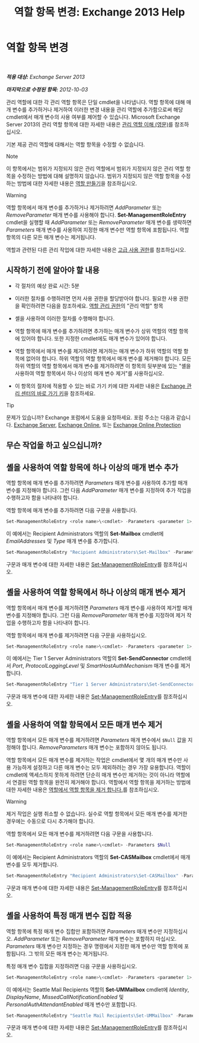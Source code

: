 ﻿---
title: '역할 항목 변경: Exchange 2013 Help'
TOCTitle: 역할 항목 변경
ms:assetid: 5aa4f39c-16a4-4815-ac4f-2cdcfa2b3ee1
ms:mtpsurl: https://technet.microsoft.com/ko-kr/library/Dd298005(v=EXCHG.150)
ms:contentKeyID: 50483187
ms.date: 05/22/2018
mtps_version: v=EXCHG.150
ms.translationtype: MT
---

# 역할 항목 변경

 

_**적용 대상:** Exchange Server 2013_

_**마지막으로 수정된 항목:** 2012-10-03_

관리 역할에 대한 각 관리 역할 항목은 단일 cmdlet을 나타냅니다. 역할 항목에 대해 매개 변수를 추가하거나 제거하여 이러한 변경 내용을 관리 역할에 추가함으로써 해당 cmdlet에서 매개 변수의 사용 여부를 제어할 수 있습니다. Microsoft Exchange Server 2013의 관리 역할 항목에 대한 자세한 내용은 [관리 역할 이해 (영문)](understanding-management-roles-exchange-2013-help.md)를 참조하십시오.

기본 제공 관리 역할에 대해서는 역할 항목을 수정할 수 없습니다.


> [!NOTE]
> 이 항목에서는 범위가 지정되지 않은 관리 역할에서 범위가 지정되지 않은 관리 역할 항목을 수정하는 방법에 대해 설명하지 않습니다. 범위가 지정되지 않은 역할 항목을 수정하는 방법에 대한 자세한 내용은 <A href="create-a-role-exchange-2013-help.md">역할 만들기</A>을 참조하십시오.




> [!WARNING]
> 역할 항목에서 매개 변수를 추가하거나 제거하려면 <EM>AddParameter</EM> 또는 <EM>RemoveParameter</EM> 매개 변수를 사용해야 합니다. <STRONG>Set-ManagementRoleEntry</STRONG> cmdlet을 실행할 때 <EM>AddParameter</EM> 또는 <EM>RemoveParameter</EM> 매개 변수를 생략하면 <EM>Parameters</EM> 매개 변수를 사용하여 지정한 매개 변수만 역할 항목에 포함됩니다. 역할 항목의 다른 모든 매개 변수는 제거됩니다.



역할과 관련된 다른 관리 작업에 대한 자세한 내용은 [고급 사용 권한](advanced-permissions-exchange-2013-help.md)를 참조하십시오.

## 시작하기 전에 알아야 할 내용

  - 각 절차의 예상 완료 시간: 5분

  - 이러한 절차를 수행하려면 먼저 사용 권한을 할당받아야 합니다. 필요한 사용 권한을 확인하려면 다음을 참조하세요. [역할 관리 권한](role-management-permissions-exchange-2013-help.md)의 "관리 역할" 항목

  - 셸을 사용하여 이러한 절차를 수행해야 합니다.

  - 역할 항목에 매개 변수를 추가하려면 추가하는 매개 변수가 상위 역할의 역할 항목에 있어야 합니다. 또한 지정한 cmdlet에도 매개 변수가 있어야 합니다.

  - 역할 항목에서 매개 변수를 제거하려면 제거하는 매개 변수가 하위 역할의 역할 항목에 없어야 합니다. 하위 역할의 역할 항목에서 매개 변수를 제거해야 합니다. 모든 하위 역할의 역할 항목에서 매개 변수를 제거하려면 이 항목의 뒷부분에 있는 "셸을 사용하여 역할 항목에서 하나 이상의 매개 변수 제거"를 사용하십시오.

  - 이 항목의 절차에 적용할 수 있는 바로 가기 키에 대한 자세한 내용은 [Exchange 관리 센터의 바로 가기 키](keyboard-shortcuts-in-the-exchange-admin-center-exchange-online-protection-help.md)을 참조하세요.


> [!TIP]
> 문제가 있습니까? Exchange 포럼에서 도움을 요청하세요. 포럼 주소는 다음과 같습니다. <A href="https://go.microsoft.com/fwlink/p/?linkid=60612">Exchange Server</A>, <A href="https://go.microsoft.com/fwlink/p/?linkid=267542">Exchange Online</A>, 또는 <A href="https://go.microsoft.com/fwlink/p/?linkid=285351">Exchange Online Protection</A>



## 무슨 작업을 하고 싶으십니까?

## 셸을 사용하여 역할 항목에 하나 이상의 매개 변수 추가

역할 항목에 매개 변수를 추가하려면 *Parameters* 매개 변수를 사용하여 추가할 매개 변수를 지정해야 합니다. 그런 다음 *AddParameter* 매개 변수를 지정하여 추가 작업을 수행하고자 함을 나타내야 합니다.

역할 항목에 매개 변수를 추가하려면 다음 구문을 사용합니다.

```powershell
Set-ManagementRoleEntry <role name>\<cmdlet> -Parameters <parameter 1>, <parameter 2>, <parameter...> -AddParameter
```

이 예에서는 Recipient Administrators 역할의 **Set-Mailbox** cmdlet에 *EmailAddresses* 및 *Type* 매개 변수를 추가합니다.

```powershell
Set-ManagementRoleEntry "Recipient Administrators\Set-Mailbox" -Parameters EmailAddresses, Type -AddParameter
```

구문과 매개 변수에 대한 자세한 내용은 [Set-ManagementRoleEntry](https://technet.microsoft.com/ko-kr/library/dd351162\(v=exchg.150\))를 참조하십시오.

## 셸을 사용하여 역할 항목에서 하나 이상의 매개 변수 제거

역할 항목에서 매개 변수를 제거하려면 *Parameters* 매개 변수를 사용하여 제거할 매개 변수를 지정해야 합니다. 그런 다음 *RemoveParameter* 매개 변수를 지정하여 제거 작업을 수행하고자 함을 나타내야 합니다.

역할 항목에서 매개 변수를 제거하려면 다음 구문을 사용하십시오.

```powershell
Set-ManagementRoleEntry <role name>\<cmdlet> -Parameters <parameter 1>, <parameter 2>, <parameter...> -RemoveParameter
```

이 예에서는 Tier 1 Server Administrators 역할의 **Set-SendConnector** cmdlet에서 *Port*, *ProtocolLoggingLevel* 및 *SmartHostAuthMechanism* 매개 변수를 제거합니다.

```powershell
Set-ManagementRoleEntry "Tier 1 Server Administrators\Set-SendConnector" -Parameters Port, ProtocolLoggingLevel, SmartHostAuthMechanism -RemoveParameter
```

구문과 매개 변수에 대한 자세한 내용은 [Set-ManagementRoleEntry](https://technet.microsoft.com/ko-kr/library/dd351162\(v=exchg.150\))를 참조하십시오.

## 셸을 사용하여 역할 항목에서 모든 매개 변수 제거

역할 항목에서 모든 매개 변수를 제거하려면 *Parameters* 매개 변수에서 `$Null` 값을 지정해야 합니다. *RemoveParameters* 매개 변수는 포함하지 않아도 됩니다.

역할 항목에서 모든 매개 변수를 제거하는 작업은 cmdlet에서 몇 개의 매개 변수만 사용 가능하게 설정하고 다른 매개 변수는 모두 제외하려는 경우 가장 유용합니다. 역할이 cmdlet에 액세스하지 못하게 하려면 단순히 매개 변수만 제거하는 것이 아니라 역할에서 연결된 역할 항목을 완전히 제거해야 합니다. 역할에서 역할 항목을 제거하는 방법에 대한 자세한 내용은 [역할에서 역할 항목을 제거 합니다.](remove-a-role-entry-from-a-role-exchange-2013-help.md)를 참조하십시오.


> [!WARNING]
> 제거 작업은 실행 취소할 수 없습니다. 실수로 역할 항목에서 모든 매개 변수를 제거한 경우에는 수동으로 다시 추가해야 합니다.



역할 항목에서 모든 매개 변수를 제거하려면 다음 구문을 사용합니다.

```powershell
Set-ManagementRoleEntry <role name>\<cmdlet> -Parameters $Null 
```

이 예에서는 Recipient Administrators 역할의 **Set-CASMailbox** cmdlet에서 매개 변수를 모두 제거합니다.

```powershell
Set-ManagementRoleEntry "Recipient Administrators\Set-CASMailbox" -Parameters $Null 
```

구문과 매개 변수에 대한 자세한 내용은 [Set-ManagementRoleEntry](https://technet.microsoft.com/ko-kr/library/dd351162\(v=exchg.150\))를 참조하십시오.

## 셸을 사용하여 특정 매개 변수 집합 적용

역할 항목에 특정 매개 변수 집합만 포함하려면 *Parameters* 매개 변수만 지정하십시오. *AddParameter* 또는 *RemoveParameter* 매개 변수는 포함하지 마십시오. *Parameters* 매개 변수만 지정하는 경우 명령에서 지정한 매개 변수만 역할 항목에 포함됩니다. 그 밖의 모든 매개 변수는 제거됩니다.

특정 매개 변수 집합을 지정하려면 다음 구문을 사용하십시오.

```powershell
Set-ManagementRoleEntry <role name>\<cmdlet> -Parameters <parameter 1>, <parameter 2>, <parameter...>
```

이 예에서는 Seattle Mail Recipients 역할의 **Set-UMMailbox** cmdlet에 *Identity*, *DisplayName*, *MissedCallNotificationEnabled* 및 *PersonalAuthAttendantEnabled* 매개 변수만 포함합니다.

```powershell
Set-ManagementRoleEntry "Seattle Mail Recipients\Set-UMMailbox" -Parameters Identity, DisplayName, MissedCallNotificationEnabled, PersonalAutoAttendantEnabled
```

구문과 매개 변수에 대한 자세한 내용은 [Set-ManagementRoleEntry](https://technet.microsoft.com/ko-kr/library/dd351162\(v=exchg.150\))를 참조하십시오.

